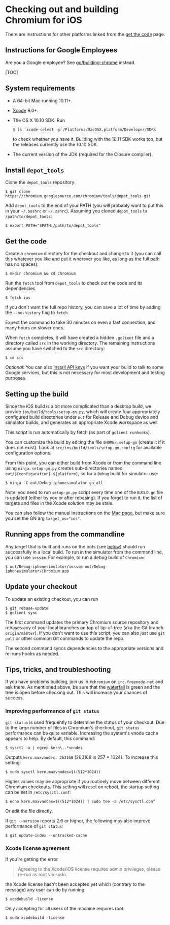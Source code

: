 # Checking out and building Chromium for iOS

There are instructions for other platforms linked from the 
[get the code](get_the_code.md) page.

## Instructions for Google Employees

Are you a Google employee? See
[go/building-chrome](https://goto.google.com/building-chrome) instead.

[TOC]

## System requirements

* A 64-bit Mac running 10.11+.
* [Xcode](https://developer.apple.com/xcode) 8.0+.
* The OS X 10.10 SDK. Run

    ```shell  
    $ ls `xcode-select -p`/Platforms/MacOSX.platform/Developer/SDKs
    ```
 
  to check whether you have it.  Building with the 10.11 SDK works too, but
  the releases currently use the 10.10 SDK.
* The current version of the JDK (required for the Closure compiler).

## Install `depot_tools`

Clone the `depot_tools` repository:

```shell
$ git clone https://chromium.googlesource.com/chromium/tools/depot_tools.git
```

Add `depot_tools` to the end of your PATH (you will probably want to put this
in your `~/.bashrc` or `~/.zshrc`). Assuming you cloned `depot_tools` to
`/path/to/depot_tools`:

```shell
$ export PATH="$PATH:/path/to/depot_tools"
```

## Get the code

Create a `chromium` directory for the checkout and change to it (you can call
this whatever you like and put it wherever you like, as
long as the full path has no spaces):

```shell
$ mkdir chromium && cd chromium
```

Run the `fetch` tool from `depot_tools` to check out the code and its
dependencies.

```shell
$ fetch ios
```

If you don't want the full repo history, you can save a lot of time by
adding the `--no-history` flag to `fetch`.

Expect the command to take 30 minutes on even a fast connection, and many
hours on slower ones.

When `fetch` completes, it will have created a hidden `.gclient` file and a
directory called `src` in the working directory. The remaining instructions
assume you have switched to the `src` directory:

```shell
$ cd src
```

*Optional*: You can also [install API
keys](https://www.chromium.org/developers/how-tos/api-keys) if you want your
build to talk to some Google services, but this is not necessary for most
development and testing purposes.

## Setting up the build

Since the iOS build is a bit more complicated than a desktop build, we provide
`ios/build/tools/setup-gn.py`, which will create four appropriately configured
build directories under `out` for Release and Debug device and simulator
builds, and generates an appropriate Xcode workspace as well. 

This script is run automatically by fetch (as part of `gclient runhooks`).

You can customize the build by editing the file `$HOME/.setup-gn` (create it if
it does not exist).  Look at `src/ios/build/tools/setup-gn.config` for
available configuration options.

From this point, you can either build from Xcode or from the command line using
`ninja`. `setup-gn.py` creates sub-directories named
`out/${configuration}-${platform}`, so for a `Debug` build for simulator use:

```shell
$ ninja -C out/Debug-iphonesimulator gn_all
```

Note: you need to run `setup-gn.py` script every time one of the `BUILD.gn`
file is updated (either by you or after rebasing). If you forget to run it,
the list of targets and files in the Xcode solution may be stale.

You can also follow the manual instructions on the 
[Mac page](mac_build_instructions.md), but make sure you set the
GN arg `target_os="ios"`.

## Running apps from the commandline

Any target that is built and runs on the bots (see [below](#Troubleshooting))
should run successfully in a local build. To run in the simulator from the
command line, you can use `iossim`. For example, to run a debug build of
`Chromium`:

```shell
$ out/Debug-iphonesimulator/iossim out/Debug-iphonesimulator/Chromium.app
```

## Update your checkout

To update an existing checkout, you can run

```shell
$ git rebase-update
$ gclient sync
```

The first command updates the primary Chromium source repository and rebases
any of your local branches on top of tip-of-tree (aka the Git branch
`origin/master`). If you don't want to use this script, you can also just use
`git pull` or other common Git commands to update the repo.

The second command syncs dependencies to the appropriate versions and re-runs
hooks as needed.

## Tips, tricks, and troubleshooting

If you have problems building, join us in `#chromium` on `irc.freenode.net` and
ask there. As mentioned above, be sure that the
[waterfall](https://build.chromium.org/buildbot/waterfall/) is green and the tree
is open before checking out. This will increase your chances of success.

### Improving performance of `git status`

`git status` is used frequently to determine the status of your checkout.  Due
to the large number of files in Chromium's checkout, `git status` performance
can be quite variable.  Increasing the system's vnode cache appears to help.
By default, this command:

```shell
$ sysctl -a | egrep kern\..*vnodes
```

Outputs `kern.maxvnodes: 263168` (263168 is 257 * 1024).  To increase this
setting:

```shell
$ sudo sysctl kern.maxvnodes=$((512*1024))
```

Higher values may be appropriate if you routinely move between different
Chromium checkouts.  This setting will reset on reboot, the startup setting can
be set in `/etc/sysctl.conf`:

```shell
$ echo kern.maxvnodes=$((512*1024)) | sudo tee -a /etc/sysctl.conf
```

Or edit the file directly.

If `git --version` reports 2.6 or higher, the following may also improve
performance of `git status`:

```shell
$ git update-index --untracked-cache
```

### Xcode license agreement

If you're getting the error

> Agreeing to the Xcode/iOS license requires admin privileges, please re-run as
> root via sudo.

the Xcode license hasn't been accepted yet which (contrary to the message) any
user can do by running:

```shell
$ xcodebuild -license
```

Only accepting for all users of the machine requires root:

```shell
$ sudo xcodebuild -license
```

